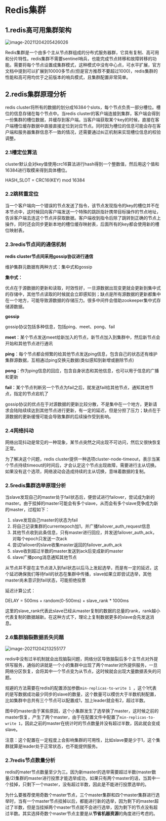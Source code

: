 # Redis集群

## 1.redis高可用集群架构

![image-20211204205426026](C:/Users/wangzhao/AppData/Roaming/Typora/typora-user-images/image-20211204205426026.png)

Redis集群是一个由多个主从节点群组成的分布式服务器群，它具有复制、高可用和分片特性。redis集群不需要sentinel哨兵，也能完成节点转移和故障转移的功能。需要将每个节点设置成集群模式，这种模式中没有中心点，可水平扩展，官方文档中提到可以扩展到10000多节点(但是官方推荐不要超过1000)，redis集群的性能和高可用均优于之前版本的哨兵模式，且集群配置非常简单。

## 2.redis集群原理分析

redis cluster将所有的数据的划分成16384个slots，每个节点负责一部分槽位。槽位的信息存储在每个节点中。当redis cluster的客户端连接到集群，客户端会得到一份集群的槽位数据，并缓存到客户端。当客户端获取某个key的时候，直接在客户端槽位缓存数据中直接直接定位到对应节点。同时因为槽位的信息可能会存在客户端和服务器集群信息不一致的情况，还需要通过纠正机制来实现槽位信息的校验调整。

### 2.1槽定位算法

cluster默认会对key值使用crc16算法进行hash得到一个整数值，然后用这个值和16384进行取模来得到具体槽位。

HASH_SLOT = CRC16(KEY) mod 16384

### 2.2跳转重定位

当一个客户端向一个错误的节点发送了指令，该节点发现指令的key的槽位并不在本节点中，这时候回向客户端发送一个特殊的跳跃指针携带目标操作的节点地址，告诉客户端去连这个节点并获取数据。客户端收到指令后除了跳转到正确的节点上操作，同时还会同步更新本地的槽位缓存映射表，后面所有的key都会使用新的槽位映射表。

### 2.3redis节点间的通信机制

**redis cluster节点间采用gossip协议进行通信**

维护集群元数据有两种方式：集中式和gossip

**集中式：**

优点在于源数据的更新和读取，时效性好，一旦源数据出现变更就会更新到集中式的存储中，其他节点读取的时候就会立即感知到；缺点是所有源数据的更新都集中在一个地方，可能导致源数据的存储压力。很多中间件会借助zookeeper集中式存储源数据。

**gossip**

gossip协议包括多种信息，包括ping、meet、pong、fail

**meet**：某个节点发送meet给新加入的节点，新节点加入到集群中，然后新节点会开始和其他节点进行通讯

**ping**：每个节点都会频繁的给其他节点发送ping信息，包含自己的状态还有维护集群源数据，互相通过ping交换元数据(类似感知到新增或删除节点)

**pong**：作为ping信息的回应，包含自身状态和其他信息，也可以用于信息的广播和更新

**fail**：某个节点判断另一个节点为fail之后，就发送fail给其他节点，通知其他节点，指定的节点宕机了

gossip协议的优点在于对源数据的更新比较分散，不是集中在一个地方，更新请求会陆陆续续达到其他节点进行更新，有一定的延迟，但是分担了压力；缺点在于源数据的更新缓慢可能会导致集群的后续操作受到影响。

### 2.4网络抖动

网络出现抖动是常见的一种现象，某节点突然之间出现不可访问，然后又很快恢复正常。

为了解决这个问题，redis cluster提供一种选项cluster-node-timeout，表示当某个节点持续timeout的时间后，才会认定这个节点出现故障，需要进行主从切换。如果没有这个选项，网络波动会造成持续的主从切换，意味着数据的复制。

### 2.5redis集群选举原理分析

当slave发现自己的master处于fail状态后，便尝试进行failover，尝试成为新的master。由于挂掉的master可能会有多个slave，从而会有多个slave竞争成为新的master，过程如下：

1. slave发现自己master的状态为fail
2. 将自己记录集群的currentepoch加1，并广播failover_auth_request信息
3. 其他节点收到此条信息，只有master进行回应，并发送failover_auth_ack，对每个epoch只发送一次ack
4. 尝试failover的slave收集master返回的failover_auth_ack
5. slave收到超过半数的master发送到ack后变成新的master
6. slave广播pong消息通知其他节点

从节点并不是在主节点进入到fail状态以后马上发起选举，而是有一定的延迟，这个延迟确保我们等待fail的状态在集群中传播，slave如果立即尝试选举，其他master尚未意识到fail状态，可能拒绝投票

延迟计算公式：

DELAY = 500ms + random(0-500ms) + slave_rank * 1000ms

这里的slave_rank代表此slave已经从master复制的数据的总量的rank，rank越小代表复制的数据越新。在这种方式下，理论上复制数据更多的slave会先发送消息。

### 2.6集群脑裂数据丢失问题

![image-20211204213255177](C:/Users/wangzhao/AppData/Roaming/Typora/typora-user-images/image-20211204213255177.png)

redis中没有过半机制就会出现脑裂问题，网络分区导致脑裂后多个主节点对外提供写服务，通俗的讲就是一个小的集群中出现了两个master对外提供服务，一旦网络分区恢复，会将其中一个节点变为从节点，这时候就会出现大量数据丢失的问题。

规避的方法需要在redis的配置添加参数`min‐replicas‐to‐write 1 `，这个1代表的是写数据成功最少同步的slave的数量，这个数量可以模仿大于半数机制配置，比如集群中总共有三个节点可以配置成1，加上leader就会有2，超过半数。

图中的master由于某些原因，这个小集群发生了选举换了master，这时候之前的master恢复，产生了两个master，由于在配置文件中配置了`min‐replicas‐to‐write 1`，因此之前的master在统计时的节点数量并没有超过半数，因此就会变成slave。

注意：这个配置在一定程度上会影响集群的可用性，比如slave要是少于1，这个集群就算是leader处于正常状态，也不能提供服务。

### 2.7redis节点数量分析

redis的mater节点数量至少为三。因为新master的选举需要超过半数(master数量/2)集群的master进行投票才能选举成功，如果只有两个master的话，当其中一个挂掉，只剩下一个master，没有超过半数，因此是不能进行投票选举的。

为什么要推荐使用奇数个master节点，三个master集群和四个master集群进行选举时，当有一个master节点挂掉以后，都能进行新的选举，因为剩下的master超过了半数，但是当挂掉两个master节点就不会进行选举，因为剩下的节点没有超过半数。其实选择奇数个master节点主要是从**节省机器资源**的角度进行考虑的。